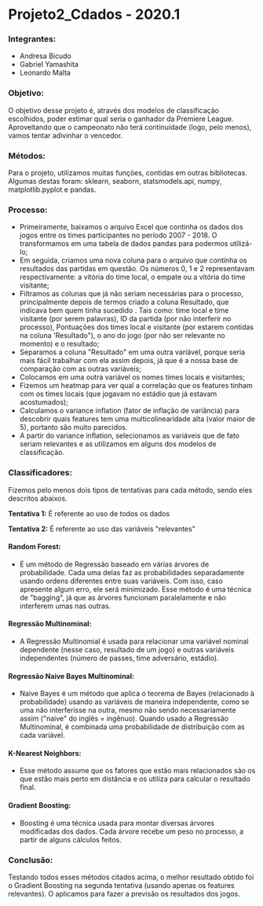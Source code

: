 # Projeto2_Cdados - 2020.1 

### Integrantes: 
* Andresa Bicudo
* Gabriel Yamashita 
* Leonardo Malta

### Objetivo:
O objetivo desse projeto é, através dos modelos de classificação escolhidos, poder estimar qual seria o ganhador da Premiere League. Aproveitando que o campeonato não terá continuidade (logo, pelo menos), vamos tentar adivinhar o vencedor.

### Métodos:
Para o projeto, utilizamos muitas funções, contidas em outras bibliotecas.
Algumas destas foram: sklearn, seaborn, statsmodels.api, numpy, matplotlib.pyplot e pandas.

### Processo:
- Primeiramente, baixamos o arquivo Excel que continha os dados dos jogos entre os times participantes no período 2007 - 2018. O transformamos em uma tabela de dados pandas para podermos utilizá-lo;
- Em seguida, criamos uma nova coluna para o arquivo que continha os resultados das partidas em questão. Os números 0, 1 e 2 representavam respectivamente: a vitória do time local, o empate ou a vitória do time visitante;
- Filtramos as colunas que já não seriam necessárias para o processo, principalmente depois de termos criado a coluna Resultado, que indicava bem quem tinha sucedido . Tais como: time local e time visitante (por serem palavras), ID da partida (por não interferir no processo), Pontuações dos times local e visitante (por estarem contidas na coluna 'Resultado"), o ano do jogo (por não ser relevante no momento) e o resultado;
- Separamos a coluna "Resultado" em uma outra variável, porque seria mais fácil trabalhar com ela assim depois, já que é a nossa base de comparação com as outras variáveis;
- Colocamos em uma outra variável os nomes times locais e visitantes;
- Fizemos um heatmap para ver qual a correlação que os features tinham com os times locais (que jogavam no estádio que já estavam acostumados);
- Calculamos o variance inflation (fator de inflação de variância) para descobrir quais features tem uma multicolinearidade alta (valor maior de 5), portanto são muito parecidos.
- A partir do variance inflation, selecionamos as variáveis que de fato seriam relevantes e as utilizamos em alguns dos modelos de classificação.

### Classificadores:
Fizemos pelo menos dois tipos de tentativas para cada método, sendo eles descritos abaixos.

**Tentativa 1:** É referente ao uso de todos os dados

**Tentativa 2:** É referente ao uso das variáveis "relevantes"

#### Random Forest:
- É um método de Regressão baseado em várias árvores de probabilidade. 
Cada uma delas faz as probabilidades separadamente usando ordens diferentes entre suas variáveis. 
Com isso, caso apresente algum erro, ele será minimizado.
Esse método é uma técnica de "bagging", já que as árvores funcionam paralelamente e não interferem umas nas outras.

#### Regressão Multinominal:
- A Regressão Multinomial é usada para relacionar uma variável nominal dependente (nesse caso, resultado de um jogo) e outras variáveis independentes (número de passes, time adversário, estádio).

#### Regressão Naive Bayes Multinominal:
- Naive Bayes é um método que aplica o teorema de Bayes (relacionado à probabilidade) usando as variáveis de maneira independente, como se uma não interferisse na outra, mesmo não sendo necessariamente assim ("naive" do inglês = ingênuo). Quando usado a Regressão Multinominal, é combinada uma probabilidade de distribuição com as cada variável.

#### K-Nearest Neighbors:
- Esse método assume que os fatores que estão mais relacionados são os que estão mais perto em distância e os utiliza para calcular o resultado final.

#### Gradient Boosting:
- Boosting é uma técnica usada para montar diversas árvores modificadas dos dados. Cada árvore recebe um peso no processo, a partir de alguns cálculos feitos.

### Conclusão:
Testando todos esses métodos citados acima, o melhor resultado obtido foi o Gradient Boosting na segunda tentativa (usando apenas os features relevantes).
O aplicamos para fazer a previsão os resultados dos jogos.
